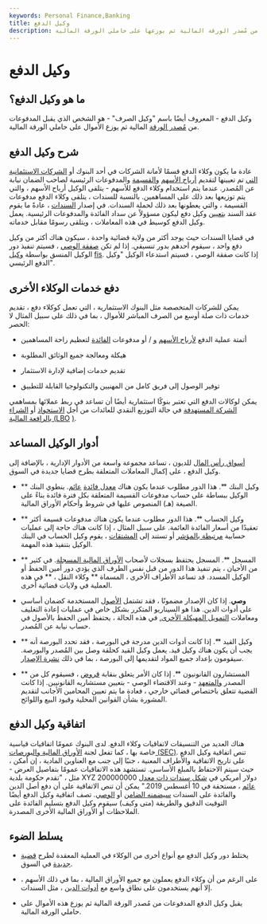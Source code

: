 ```yaml
---
keywords: Personal Finance,Banking
title: وكيل الدفع
description: وكيل الدفع هو الشخص الذي يقبل المدفوعات من مُصدر الورقة المالية ثم يوزعها على حاملي الورقة المالية.
---
```


# وكيل الدفع
## ما هو وكيل الدفع؟

وكيل الدفع - المعروف أيضًا باسم "وكيل الصرف" - هو الشخص الذي يقبل المدفوعات من [مُصدر الورقة](/issuer) المالية ثم يوزع الأموال على حاملي الورقة المالية.

## شرح وكيل الدفع

عادة ما يكون وكلاء الدفع قسمًا لأمانة الشركات في أحد البنوك أو [الشركات الاستئمانية التي](/trustcompany) تم تعيينها لتقديم [أرباح الأسهم](/dividend) [والقسيمة](/coupon) والمدفوعات الرئيسية لصاحب الضمان نيابة عن المُصدر. عندما يتم استخدام وكلاء الدفع للأسهم - يتلقى الوكيل أرباح الأسهم ، والتي يتم توزيعها بعد ذلك على المساهمين. بالنسبة للسندات ، يتلقى وكلاء الدفع مدفوعات القسيمة ، والتي يعطونها بعد ذلك لحملة السندات. في إصدار [السندات](/bond) ، عادةً ما يقوم عقد السند [بتعيين](/indenture) وكيل دفع ليكون مسؤولاً عن سداد الفائدة والمدفوعات الرئيسية. يعمل وكيل الدفع كوسيط في هذه المعاملات ، ويتلقى رسومًا مقابل خدماته.

في قضايا السندات حيث يوجد أكثر من ولاية قضائية واحدة ، سيكون هناك أكثر من وكيل دفع واحد ، سيقوم أحدهم بدور تنسيقي. إذا لم تكن [صفقة الوصي](/bond-trustee) ، فسيتم تنفيذ دور الوكيل المنسق بواسطة [وكيل](/fiscalagent) [fis](/fiscalagent). إذا كانت صفقة الوصي ، فسيتم استدعاء الوكيل "وكيل الدفع الرئيسي".

## دفع خدمات الوكلاء الأخرى

يمكن للشركات المتخصصة مثل البنوك الاستثمارية ، التي تعمل كوكلاء دفع ، تقديم خدمات ذات صلة أوسع من الصرف المباشر للأموال ، بما في ذلك على سبيل المثال لا الحصر:

- أتمتة عملية الدفع [لأرباح الأسهم](/dividend) [و](/dividend) / أو مدفوعات [الفائدة](/interest) لتعظيم راحة المساهمين

- هيكلة ومعالجة جميع الوثائق المطلوبة

- تقديم خدمات إضافية لإدارة الاستثمار

- توفير الوصول إلى فريق كامل من المهنيين والتكنولوجيا القابلة للتطبيق

يمكن لوكالات الدفع التي تعتبر بنوكًا استثمارية أيضًا أن تساعد في ربط عملائها بمساهمي [الشركة المستهدفة](/targetfirm) في حالة التوزيع النقدي للعائدات من أجل [الاستحواذ](/acquisition) أو [الشراء بالرافعة المالية (LBO](/leveragedbuyout) [)](/acquisition).

## أدوار الوكيل المساعد

[أسواق رأس المال](/capitalmarkets) للديون ، تساعد مجموعة واسعة من الأدوار الإدارية ، بالإضافة إلى وكيل الدفع ، على إكمال المعاملات المتعلقة بطرح قضايا جديدة في السوق.

- ** وكيل البنك **. هذا الدور مطلوب عندما يكون هناك [معدل فائدة](/floatinginterestrate) [عائم](/floatinginterestrate). ينطوي البنك الوكيل ببساطة على حساب مدفوعات القسيمة المتعلقة بكل فترة فائدة بناءً على الصيغة (هـ) المنصوص عليها في شروط وأحكام الأوراق المالية.

- ** وكيل الحساب **. هذا الدور مطلوب عندما يكون هناك مدفوعات قسيمة أكثر تعقيدًا من أسعار الفائدة العائمة. على سبيل المثال ، إذا كانت هناك حاجة إلى عمليات حسابية [مرتبطة بالمؤشر](/indexlinkedbond) أو تستند إلى [المشتقات](/derivative) ، يقوم وكيل الحساب في البنك الوكيل بتنفيذ هذه المهمة.

- ** المسجل **. المسجل يحتفظ بسجلات لأصحاب [الأوراق المالية المسجلة](/registeredsecurity). في كثير من الأحيان ، يتم تنفيذ هذا الدور من قبل نفس الطرف الذي يؤدي دور أمين الحفظ أو الوكيل المسدد. قد تساعد الأطراف الأخرى ، المسماة ** وكلاء النقل ، ** في هذه العملية في ولايات قضائية أخرى.

- **وصي**. إذا كان الإصدار مضمونًا ، فقد تشتمل [الأصول](/asset) المستخدمة كضمان أساسي على أدوات الدين. هذا هو السيناريو المتكرر بشكل خاص في عمليات إعادة التغليف ومعاملات [التمويل المهيكلة الأخرى.](/structuredfinance) في هذه الحالة ، يحتفظ أمين الحفظ بالأصول في حساب نيابة عن المُصدر.

- ** وكيل القيد **. إذا كانت أدوات الدين مدرجة في البورصة ، فقد تحدد البورصة أنه يجب أن يكون هناك وكيل قيد. يعمل وكيل القيد كحلقة وصل بين المُصدر والبورصة. سيقومون بإعداد جميع المواد لتقديمها إلى البورصة ، بما في ذلك [نشرة الإصدار](/prospectus).

- ** المستشارون القانونيون **. إذا كان الأمر يتعلق بنقابة [قروض](/syndicatedloan) ، فسيقوم كل من المصدر [والمتعهد](/underwriter) - وعند الاقتضاء الوصي - بتعيين مستشاريه القانونيين. إذا كانت القضية تتعلق باختصاص قضائي خارجي ، فعادة ما يتم تعيين المحامين الأجانب لتقديم المشورة بشأن القوانين المحلية وقيود البيع واللوائح.

## اتفاقية وكيل الدفع

هناك العديد من التنسيقات لاتفاقيات وكلاء الدفع. لدى البنوك عمومًا اتفاقيات قياسية خاصة بها ، كما تفعل لجنة [الأوراق المالية والبورصات (SEC)](/sec). تنص اتفاقية وكيل الدفع على تاريخ الاتفاقية والأطراف المعنية ، جنبًا إلى جنب مع العناوين المادية ، إن أمكن ، حيث سيتم الاحتفاظ بالمبلغ الأساسي. تستشهد هذه الاتفاقيات عمومًا بتفاصيل العرض - مثل ، "تقدم حكومة بلدية XYZ 200000000 دولار أمريكي في [شكل سندات ذات معدل عائم](/frn) ، مستحقة في 10 أغسطس 2019." يمكن أن تنص الاتفاقية على أن دفع أصل الدين والفائدة على السندات [سيضمنه الضامن](/guarantor) أو [الوصي](/trustee). تصف اتفاقية وكيل الدفع أيضًا التوقيت الدقيق والطريقة (متى وكيف) سيقوم وكيل الدفع بتسليم الفائدة على الملاحظات أو الأوراق المالية الأخرى المصدرة.

## يسلط الضوء

- يختلط دور وكيل الدفع مع أنواع أخرى من الوكلاء في العملية المعقدة لطرح [قضية جديدة](/newissue) في السوق.

- على الرغم من أن وكلاء الدفع يعملون مع جميع الأوراق المالية ، بما في ذلك الأسهم ، إلا أنهم يستخدمون على نطاق واسع مع [أدوات الدين](/debtinstrument) ، مثل السندات.

- يقبل وكيل الدفع المدفوعات من مُصدر الورقة المالية ثم يوزع هذه الأموال على حاملي الورقة المالية.

